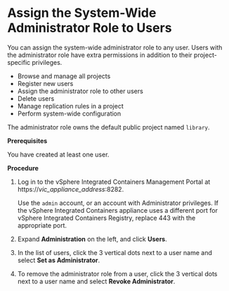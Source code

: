 # Assign the System-Wide Administrator Role to Users # 

You can assign the system-wide administrator role to any user. Users with the administrator role have extra permissions in addition to their project-specific privileges. 

- Browse and manage all projects
- Register new users
- Assign the administrator role to other users
- Delete users
- Manage replication rules in a project
- Perform system-wide configuration 

The administrator role owns the default public project named `library`.  

**Prerequisites**

You have created at least one user.

**Procedure**

1. Log in to the vSphere Integrated Containers Management Portal at https://<i>vic_appliance_address</i>:8282.

   Use the `admin` account, or an account with Administrator privileges. If the vSphere Integrated Containers appliance uses a different port for vSphere Integrated Containers Registry, replace 443 with the appropriate port.
2. Expand **Administration** on the left, and click **Users**.
7. In the list of users, click the 3 vertical dots next to a user name and select **Set as Administrator**.
8. To remove the administrator role from a user, click the 3 vertical dots next to a user name and select **Revoke Administrator**.